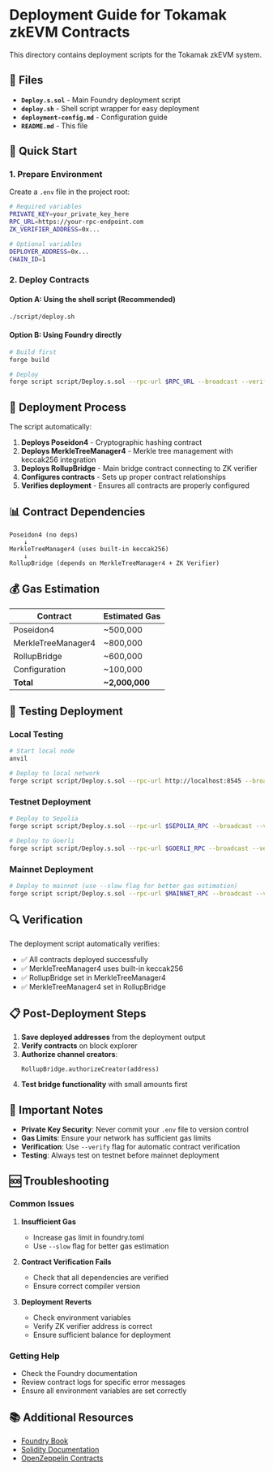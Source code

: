 # Deployment Guide for Tokamak zkEVM Contracts

This directory contains deployment scripts for the Tokamak zkEVM system.

## 📁 Files

- **`Deploy.s.sol`** - Main Foundry deployment script
- **`deploy.sh`** - Shell script wrapper for easy deployment
- **`deployment-config.md`** - Configuration guide
- **`README.md`** - This file

## 🚀 Quick Start

### 1. Prepare Environment

Create a `.env` file in the project root:

```bash
# Required variables
PRIVATE_KEY=your_private_key_here
RPC_URL=https://your-rpc-endpoint.com
ZK_VERIFIER_ADDRESS=0x...

# Optional variables
DEPLOYER_ADDRESS=0x...
CHAIN_ID=1
```

### 2. Deploy Contracts

#### Option A: Using the shell script (Recommended)
```bash
./script/deploy.sh
```

#### Option B: Using Foundry directly
```bash
# Build first
forge build

# Deploy
forge script script/Deploy.s.sol --rpc-url $RPC_URL --broadcast --verify
```

## 🔧 Deployment Process

The script automatically:

1. **Deploys Poseidon4** - Cryptographic hashing contract
2. **Deploys MerkleTreeManager4** - Merkle tree management with keccak256 integration
3. **Deploys RollupBridge** - Main bridge contract connecting to ZK verifier
4. **Configures contracts** - Sets up proper contract relationships
5. **Verifies deployment** - Ensures all contracts are properly configured

## 📊 Contract Dependencies

```
Poseidon4 (no deps)
    ↓
MerkleTreeManager4 (uses built-in keccak256)
    ↓
RollupBridge (depends on MerkleTreeManager4 + ZK Verifier)
```

## 💰 Gas Estimation

| Contract | Estimated Gas |
|----------|---------------|
| Poseidon4 | ~500,000 |
| MerkleTreeManager4 | ~800,000 |
| RollupBridge | ~600,000 |
| Configuration | ~100,000 |
| **Total** | **~2,000,000** |

## 🧪 Testing Deployment

### Local Testing
```bash
# Start local node
anvil

# Deploy to local network
forge script script/Deploy.s.sol --rpc-url http://localhost:8545 --broadcast
```

### Testnet Deployment
```bash
# Deploy to Sepolia
forge script script/Deploy.s.sol --rpc-url $SEPOLIA_RPC --broadcast --verify

# Deploy to Goerli
forge script script/Deploy.s.sol --rpc-url $GOERLI_RPC --broadcast --verify
```

### Mainnet Deployment
```bash
# Deploy to mainnet (use --slow flag for better gas estimation)
forge script script/Deploy.s.sol --rpc-url $MAINNET_RPC --broadcast --verify --slow
```

## 🔍 Verification

The deployment script automatically verifies:
- ✅ All contracts deployed successfully
- ✅ MerkleTreeManager4 uses built-in keccak256
- ✅ RollupBridge set in MerkleTreeManager4
- ✅ MerkleTreeManager4 set in RollupBridge

## 📋 Post-Deployment Steps

1. **Save deployed addresses** from the deployment output
2. **Verify contracts** on block explorer
3. **Authorize channel creators**:
   ```solidity
   RollupBridge.authorizeCreator(address)
   ```
4. **Test bridge functionality** with small amounts first

## 🚨 Important Notes

- **Private Key Security**: Never commit your `.env` file to version control
- **Gas Limits**: Ensure your network has sufficient gas limits
- **Verification**: Use `--verify` flag for automatic contract verification
- **Testing**: Always test on testnet before mainnet deployment

## 🆘 Troubleshooting

### Common Issues

1. **Insufficient Gas**
   - Increase gas limit in foundry.toml
   - Use `--slow` flag for better gas estimation

2. **Contract Verification Fails**
   - Check that all dependencies are verified
   - Ensure correct compiler version

3. **Deployment Reverts**
   - Check environment variables
   - Verify ZK verifier address is correct
   - Ensure sufficient balance for deployment

### Getting Help

- Check the Foundry documentation
- Review contract logs for specific error messages
- Ensure all environment variables are set correctly

## 📚 Additional Resources

- [Foundry Book](https://book.getfoundry.sh/)
- [Solidity Documentation](https://docs.soliditylang.org/)
- [OpenZeppelin Contracts](https://docs.openzeppelin.com/contracts/)
